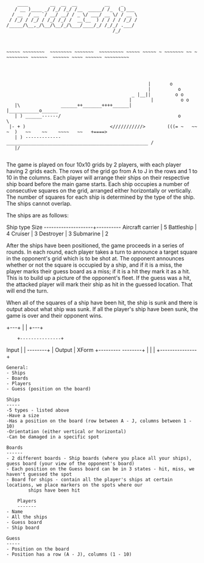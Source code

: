 ```
    ____        __  __  __          __    _     
   / __ )____ _/ /_/ /_/ /__  _____/ /_  (_)___ 
  / __  / __ `/ __/ __/ / _ \/ ___/ __ \/ / __ \
 / /_/ / /_/ / /_/ /_/ /  __(__  ) / / / / /_/ /
/_____/\__,_/\__/\__/_/\___/____/_/ /_/_/ .___/ 
                                       /_/



~~~~~ ~~~~~~~~  ~~~~~~~~ ~~~~~~~  ~~~~~~~~~ ~~~~~ ~~~~~ ~ ~~~~~~~ ~~ ~ ~~~~~~~~ ~~~~~~  ~~~~~~ ~~~~ ~~~~~~ ~~~~~~~~~
 
 
                                 
                                 
                                                    |       o 
                                                    |          o 
                                              _ |__||         o o
                                             |       |          o o    
   |\               ______++_______++++______|       |___________o______
   | ) ______------/                                           o         \                                            
 |- + )                               <///////////>        (((= ~   ~~  ~  )   ~~    ~~    ~~~~   ~~   +====>
   | ) -------------____________________________________________________ /
   |/


```


The game is played on four 10x10 grids by 2 players, with each player having 2 grids each.
The rows of the grid go from A to J in the rows and 1 to 10 in the columns. Each player will arrange their ships on
their respective ship board before the main game starts. Each ship occupies a number of consecutive squares on the
grid, arranged either horizontally or vertically. The number of squares for each ship is determined by the type
of the ship. The ships cannot overlap.

The ships are as follows:

Ship type       		Size
--------------------+----------
Aircraft carrier    |    5
Battleship          |    4
Cruiser             |    3
Destroyer           |    3
Submarine           |    2

After the ships have been positioned, the game proceeds in a series of rounds. In each round, each player takes a turn
to announce a target square in the opponent's grid which is to be shot at. The opponent announces whether or not
the square is occupied by a ship, and if it is a miss, the player marks their guess board as a miss; if it is a hit
they mark it as a hit. This is to build up a picture of the opponent's fleet. If the guess was a hit, the attacked
player will mark their ship as hit in the guessed location. That will end the turn.

When all of the squares of a ship have been hit, the ship is sunk and there is output about what ship was sunk.
If all the player's ship have been sunk, the game is over and their opponent wins.


+---+
|   |
+---+

        +---------------+
Input   |               |
--------+               |   Output
|     XForm     +---------
--------+               |
|               |
+---------------+


    General:
    - Ships
    - Boards
    - Players
    - Guess (position on the board)

    Ships
    -----
    -5 types - listed above
    -Have a size
    -Has a position on the board (row between A - J, columns between 1 - 10)
    -Orientation (either vertical or horizontal)
    -Can be damaged in a specific spot

    Boards
    ------
    - 2 different boards - Ship boards (where you place all your ships), guess board (your view of the opponent's board)
    - Each position on the Guess board can be in 3 states - hit, miss, we haven't guessed the spot
    - Board for ships - contain all the player's ships at certain locations, we place markers on the spots where our
    		ships have been hit

    	Players
    	-------
	- Name
	- All the ships
	- Guess board
	- Ship board

	Guess
	-----
	- Position on the board
	- Position has a row (A - J), columns (1 - 10)